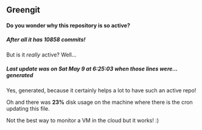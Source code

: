 ## Greengit

#### Do you wonder why this repository is so active?

##### After all it has 10858 commits!

But is it *really* active? Well...

##### Last update was on Sat May 9 at 6:25:03 when those lines were... generated

Yes, generated, because it certainly helps a lot to have such an active repo!

Oh and there was **23%** disk usage on the machine
where there is the cron updating this file.

Not the best way to monitor a VM in the cloud but it works! :)
